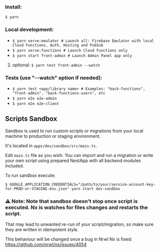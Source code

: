 ### Install:
`$ yarn`

### Local development:
- `$ yarn serve:emulator # Launch all: Firebase Emulator with local Cloud Functions, Auth, Hosting and PubSub`
- `$ yarn serve:functions # Launch Cloud Functions only`
- `$ yarn start front-admin # Launch Admin Panel app only`
2. optional: `$ yarn test front-admin --watch`

### Tests (use "--watch" option if needed):
- `$ yarn test <app/library name> # Examples: "back-functions", "front-admin", "back-functions-users", etc`
- `$ yarn e2e e2e-admin`
- `$ yarn e2e e2e-client`

## Scripts Sandbox

Sandbox is used to run custom scripts or migrations from your local machine to production or staging environment.

It's located in `apps/dev/sandbox/src/main.ts`.

Edit `main.ts` file as you wish. You can import and run a migration or write your own script using prepared NestApp with all backend modules included.

To run sandbox execute:
```
$ GOOGLE_APPLICATION_CREDENTIALS="/path/to/your/service-account-key-for-PROD-or-STAGING-env.json" yarn start dev-sandbox
```

### ⚠️ Note: Note that sandbox doesn't stop once script is executed. Nx is watches for files changes and restarts the script.
That may lead to unwanted re-run of your script/migration, so make sure they are written in idempotent style.

This behaviour will be changed once a bug in Nrwl Nx is fixed: https://github.com/nrwl/nx/issues/4054
